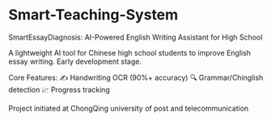 # Smart-Teaching-System
SmartEssayDiagnosis: AI-Powered English Writing Assistant for High School

A lightweight AI tool for Chinese high school students to improve English essay writing. Early development stage.

Core Features:
✍️ Handwriting OCR (90%+ accuracy)
🔍 Grammar/Chinglish detection
📈 Progress tracking

Project initiated at ChongQing university of post and telecommunication
